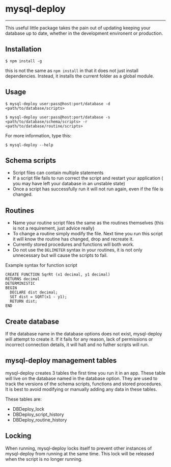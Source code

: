 # mysql-deploy
---

This useful little package takes the pain out of updating keeping your database up to date,
whether in the development environent or production.

## Installation
```
$ npm install -g
```

this is not the same as `npm install` in that it does not just install dependencies.  Instead, it installs the current folder as a global module.


## Usage

```
$ mysql-deploy user:pass@host:port/database -d <path/to/database/scripts>

$ mysql-deploy user:pass@host:port/database -s <path/to/database/schema/scripts> -r <path/to/database/routine/scripts>
```

For more information, type this:
```
$ mysql-deploy --help
```


## Schema scripts

 - Script files can contain multiple statements
 - If a script file fails to run correct the script and restart your application ( you may have left your database in an unstable state)
 - Once a script has successfully run it will not run again, even if the file is changed.

## Routines

 - Name your routine script files the same as the routines themselves (this is not a requirement, just advice really)
 - To change a routine simply modify the file. Next time you run this script it will know the routine has changed, drop and recreate it.
 - Currently stored procedures and functions will both work.
 - Do not use the ```DELIMETER``` syntax in your routines, it is not only unnecessary but will cause the scripts to fail.

Example syntax for function script

```mysql
CREATE FUNCTION SqrRt (x1 decimal, y1 decimal)
RETURNS decimal
DETERMINISTIC
BEGIN
  DECLARE dist decimal;
  SET dist = SQRT(x1 - y1);
  RETURN dist;
END
```

## Create database

 If the database name in the database options does not exist, mysql-deploy will attempt to create it. If it fails for any reason, lack of permissions or incorrect connection details, it will halt and no futher scripts will run.

## mysql-deploy management tables

mysql-deploy creates 3 tables the first time you run it in an app. These table will live on the database named in the database option. They are used to track the versions of the schema scripts, functions and stored procedures. It is best to avoid modifying or manually adding any data in these tables.

These tables are:
 - DBDeploy_lock
 - DBDeploy_script_history
 - DBDeploy_routine_history

## Locking

When running, mysql-deploy locks itself to prevent other instances of mysql-deploy from running at the same time. This lock will be released when the script is no longer running.

